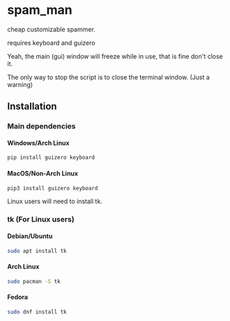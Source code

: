 # spam_man

cheap customizable spammer.

requires keyboard and guizero

Yeah, the main (gui) window will freeze while in use, that is fine don't close it.

The only way to stop the script is to close the terminal window. (Just a warning)

## Installation

### Main dependencies

#### Windows/Arch Linux

```cmd
pip install guizero keyboard
```

#### MacOS/Non-Arch Linux

```bash
pip3 install guizero keyboard
```

Linux users will need to install tk.

### tk (For Linux users)

#### Debian/Ubuntu

```bash
sudo apt install tk
```

#### Arch Linux

```bash
sudo pacman -S tk
```

#### Fedora

```bash
sudo dnf install tk
```

